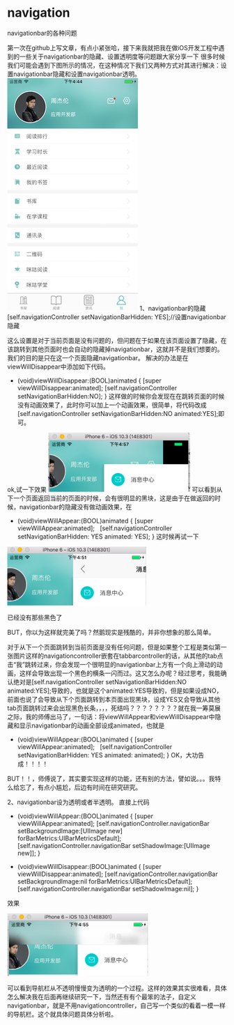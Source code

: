 # navigation
navigationbar的各种问题

第一次在github上写文章，有点小紧张哈，接下来我就把我在做iOS开发工程中遇到的一些关于navigationbar的隐藏、设置透明度等问题跟大家分享一下
很多时候我们可能会遇到下图所示的情况，在这种情况下我们又两种方式对其进行解决：设置navigationbar隐藏和设置navigationbar透明。
![image](https://github.com/dingjingzhen/navigation//raw/master/image/image0.png)
1、navigationbar的隐藏
[self.navigationController setNavigationBarHidden: YES];//设置navigationbar隐藏

这么设置是对于当前页面是没有问题的，但问题在于如果在该页面设置了隐藏，在该跳转到其他页面时也会自动的隐藏掉navigationbar，这就并不是我们想要的。我们的目的是只在这一个页面隐藏navigationbar。
解决的办法是在viewWillDisappear中添加如下代码。
- (void)viewWillDisappear:(BOOL)animated
{
    [super viewWillDisappear:animated];
    [self.navigationController setNavigationBarHidden:NO];
}
这样做的时候你会发现在在跳转页面的时候没有动画效果了，此时你可以加上一个动画效果，很简单，将代码改成[self.navigationController setNavigationBarHidden:NO  animated:YES];即可。

ok,试一下效果
![image](https://github.com/dingjingzhen/navigation//raw/master/image/image3.png)
可以看到从下一个页面返回当前的页面的时候，会有很明显的黑块，这是由于在做返回的时候，navigationbar的隐藏没有做动画效果，在
- (void)viewWillAppear:(BOOL)animated
{
    [super viewWillAppear:animated];
    [self.navigationController setNavigationBarHidden: YES animated: YES];
}
这时候再试一下

![image](https://github.com/dingjingzhen/navigation//raw/master/image/image1.png)

已经没有那些黑色了

BUT，你以为这样就完美了吗？然鹅现实是残酷的，并非你想象的那么简单。

对于从下一个页面跳转到当前页面是没有任何问题，但是如果整个工程是类似第一张图片这样的navigationcontroller嵌套在tabbarcontroller的话，从其他的tab点击“我”跳转过来，你会发现一个很明显的navigationbar上方有一个向上滑动的动画，这样会导致出现一个黑色的横条一闪而过。这又怎么办呢？经过思考，我能确认绝对是[self.navigationController setNavigationBarHidden:NO  animated:YES];导致的，也就是这个animated:YES导致的，但是如果设成NO，前面也说了会导致从下个页面跳转到本页面出现黑块，设成YES又会导致从其他tab页面跳转过来会出现黑色长条，，，，死结吗？？？？？？？？就在我一筹莫展之际，我的师傅出马了，一句话：将viewWillAppear和viewWillDisappear中隐藏和显示navigationbar的动画全部设成animated，也就是
- (void)viewWillAppear:(BOOL)animated
{
    [super viewWillAppear:animated];
    [self.navigationController setNavigationBarHidden: YES animated: animated];
}
OK，大功告成！！！！

BUT！！，师傅说了，其实要实现这样的功能，还有别的方法，譬如说。。。我特么给忘了，有点小尴尬，后边有时间在研究研究。

2、navigationbar设为透明或者半透明。
直接上代码
- (void)viewWillAppear:(BOOL)animated
{
    [super viewWillAppear:animated];
    [self.navigationController.navigationBar setBackgroundImage:[UIImage new] forBarMetrics:UIBarMetricsDefault];
    [self.navigationController.navigationBar setShadowImage:[UIImage new]];
}

- (void)viewWillDisappear:(BOOL)animated
{
    [super viewWillDisappear:animated];
    [self.navigationController.navigationBar setBackgroundImage:nil forBarMetrics:UIBarMetricsDefault];
    [self.navigationController.navigationBar setShadowImage:nil];
}

效果

![image](https://github.com/dingjingzhen/navigation//raw/master/image/image2.png)

可以看到导航栏从不透明慢慢变为透明的一个过程。这样的效果其实很难看，具体怎么解决我在后面再继续研究一下，当然还有有个最笨的法子，自定义navigationbar，就是不用navigationcontroller，自己写一个类似的看着一模一样的导航栏。这个就具体问题具体分析啦。


